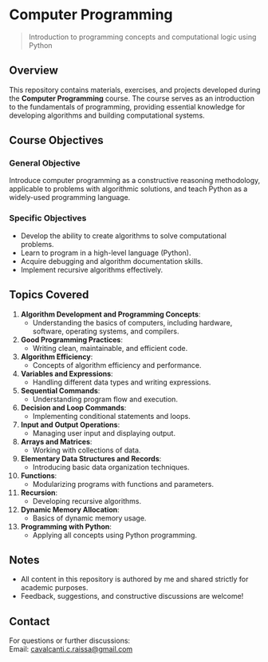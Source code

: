 # Computer Programming  
> Introduction to programming concepts and computational logic using Python  

## Overview  
This repository contains materials, exercises, and projects developed during the **Computer Programming** course. The course serves as an introduction to the fundamentals of programming, providing essential knowledge for developing algorithms and building computational systems.  

## Course Objectives  

### General Objective  
Introduce computer programming as a constructive reasoning methodology, applicable to problems with algorithmic solutions, and teach Python as a widely-used programming language.  

### Specific Objectives  
- Develop the ability to create algorithms to solve computational problems.  
- Learn to program in a high-level language (Python).  
- Acquire debugging and algorithm documentation skills.  
- Implement recursive algorithms effectively.  

## Topics Covered  
1. **Algorithm Development and Programming Concepts**:  
   - Understanding the basics of computers, including hardware, software, operating systems, and compilers.  
2. **Good Programming Practices**:  
   - Writing clean, maintainable, and efficient code.  
3. **Algorithm Efficiency**:  
   - Concepts of algorithm efficiency and performance.  
4. **Variables and Expressions**:  
   - Handling different data types and writing expressions.  
5. **Sequential Commands**:  
   - Understanding program flow and execution.  
6. **Decision and Loop Commands**:  
   - Implementing conditional statements and loops.  
7. **Input and Output Operations**:  
   - Managing user input and displaying output.  
8. **Arrays and Matrices**:  
   - Working with collections of data.  
9. **Elementary Data Structures and Records**:  
   - Introducing basic data organization techniques.  
10. **Functions**:  
    - Modularizing programs with functions and parameters.  
11. **Recursion**:  
    - Developing recursive algorithms.  
12. **Dynamic Memory Allocation**:  
    - Basics of dynamic memory usage.  
13. **Programming with Python**:  
    - Applying all concepts using Python programming.  

## Notes  
- All content in this repository is authored by me and shared strictly for academic purposes.  
- Feedback, suggestions, and constructive discussions are welcome!  

## Contact  
For questions or further discussions:  
Email: cavalcanti.c.raissa@gmail.com  
